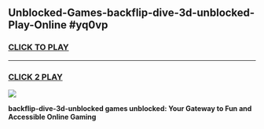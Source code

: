 
## Unblocked-Games-backflip-dive-3d-unblocked-Play-Online #yq0vp
<h3>
<a href="https://news.freeplayer.one?title=backflip-dive-3d-unblocked&ref=3">CLICK TO PLAY</a></h3>
<hr>

<h3>
<a href="https://news.freeplayer.one?title=backflip-dive-3d-unblocked&ref=3">CLICK 2 PLAY</a>
  
</h3>

<a href="https://news.freeplayer.one?title=backflip-dive-3d-unblocked&ref=3"><img src="https://clearcache.store/games.png"></a>


**backflip-dive-3d-unblocked games unblocked: Your Gateway to Fun and Accessible Online Gaming**
